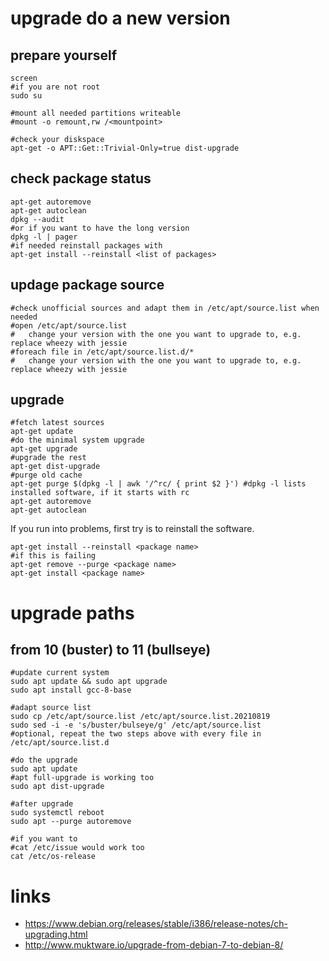 # upgrade do a new version

## prepare yourself

```
screen
#if you are not root
sudo su

#mount all needed partitions writeable
#mount -o remount,rw /<mountpoint>

#check your diskspace
apt-get -o APT::Get::Trivial-Only=true dist-upgrade
```

## check package status

```
apt-get autoremove
apt-get autoclean
dpkg --audit
#or if you want to have the long version
dpkg -l | pager
#if needed reinstall packages with
apt-get install --reinstall <list of packages>
```

## updage package source

```
#check unofficial sources and adapt them in /etc/apt/source.list when needed
#open /etc/apt/source.list
#   change your version with the one you want to upgrade to, e.g. replace wheezy with jessie
#foreach file in /etc/apt/source.list.d/*
#   change your version with the one you want to upgrade to, e.g. replace wheezy with jessie
```

## upgrade

```
#fetch latest sources
apt-get update
#do the minimal system upgrade
apt-get upgrade
#upgrade the rest
apt-get dist-upgrade
#purge old cache
apt-get purge $(dpkg -l | awk '/^rc/ { print $2 }') #dpkg -l lists installed software, if it starts with rc
apt-get autoremove
apt-get autoclean
```

If you run into problems, first try is to reinstall the software.

```
apt-get install --reinstall <package name>
#if this is failing
apt-get remove --purge <package name>
apt-get install <package name>
```

# upgrade paths

## from 10 (buster) to 11 (bullseye)

```
#update current system
sudo apt update && sudo apt upgrade
sudo apt install gcc-8-base

#adapt source list
sudo cp /etc/apt/source.list /etc/apt/source.list.20210819
sudo sed -i -e 's/buster/bulseye/g' /etc/apt/source.list
#optional, repeat the two steps above with every file in /etc/apt/source.list.d

#do the upgrade
sudo apt update
#apt full-upgrade is working too
sudo apt dist-upgrade

#after upgrade
sudo systemctl reboot
sudo apt --purge autoremove

#if you want to
#cat /etc/issue would work too
cat /etc/os-release
```

# links

* https://www.debian.org/releases/stable/i386/release-notes/ch-upgrading.html
* http://www.muktware.io/upgrade-from-debian-7-to-debian-8/
